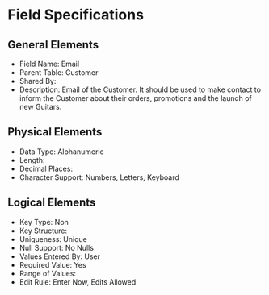 # Field Specifications

## General Elements

- Field Name: Email
- Parent Table: Customer
- Shared By: 
- Description: Email of the Customer. It should be used to make contact to inform the Customer about their orders, promotions and the launch of new Guitars.

## Physical Elements

- Data Type: Alphanumeric
- Length: 
- Decimal Places: 
- Character Support: Numbers, Letters, Keyboard

## Logical Elements

- Key Type: Non
- Key Structure: 
- Uniqueness: Unique
- Null Support: No Nulls
- Values Entered By: User
- Required Value: Yes
- Range of Values: 
- Edit Rule: Enter Now, Edits Allowed
